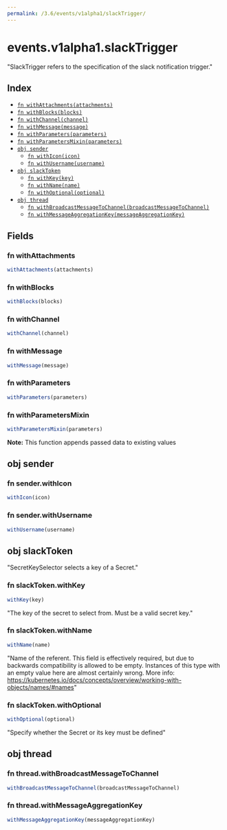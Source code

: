 ```yaml
---
permalink: /3.6/events/v1alpha1/slackTrigger/
---
```


# events.v1alpha1.slackTrigger

"SlackTrigger refers to the specification of the slack notification trigger."

## Index

* [`fn withAttachments(attachments)`](#fn-withattachments)
* [`fn withBlocks(blocks)`](#fn-withblocks)
* [`fn withChannel(channel)`](#fn-withchannel)
* [`fn withMessage(message)`](#fn-withmessage)
* [`fn withParameters(parameters)`](#fn-withparameters)
* [`fn withParametersMixin(parameters)`](#fn-withparametersmixin)
* [`obj sender`](#obj-sender)
  * [`fn withIcon(icon)`](#fn-senderwithicon)
  * [`fn withUsername(username)`](#fn-senderwithusername)
* [`obj slackToken`](#obj-slacktoken)
  * [`fn withKey(key)`](#fn-slacktokenwithkey)
  * [`fn withName(name)`](#fn-slacktokenwithname)
  * [`fn withOptional(optional)`](#fn-slacktokenwithoptional)
* [`obj thread`](#obj-thread)
  * [`fn withBroadcastMessageToChannel(broadcastMessageToChannel)`](#fn-threadwithbroadcastmessagetochannel)
  * [`fn withMessageAggregationKey(messageAggregationKey)`](#fn-threadwithmessageaggregationkey)

## Fields

### fn withAttachments

```ts
withAttachments(attachments)
```



### fn withBlocks

```ts
withBlocks(blocks)
```



### fn withChannel

```ts
withChannel(channel)
```



### fn withMessage

```ts
withMessage(message)
```



### fn withParameters

```ts
withParameters(parameters)
```



### fn withParametersMixin

```ts
withParametersMixin(parameters)
```



**Note:** This function appends passed data to existing values

## obj sender



### fn sender.withIcon

```ts
withIcon(icon)
```



### fn sender.withUsername

```ts
withUsername(username)
```



## obj slackToken

"SecretKeySelector selects a key of a Secret."

### fn slackToken.withKey

```ts
withKey(key)
```

"The key of the secret to select from.  Must be a valid secret key."

### fn slackToken.withName

```ts
withName(name)
```

"Name of the referent. This field is effectively required, but due to backwards compatibility is allowed to be empty. Instances of this type with an empty value here are almost certainly wrong. More info: https://kubernetes.io/docs/concepts/overview/working-with-objects/names/#names"

### fn slackToken.withOptional

```ts
withOptional(optional)
```

"Specify whether the Secret or its key must be defined"

## obj thread



### fn thread.withBroadcastMessageToChannel

```ts
withBroadcastMessageToChannel(broadcastMessageToChannel)
```



### fn thread.withMessageAggregationKey

```ts
withMessageAggregationKey(messageAggregationKey)
```

